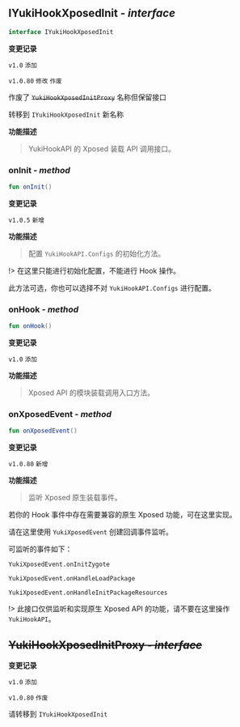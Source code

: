 ## IYukiHookXposedInit *- interface*

```kotlin
interface IYukiHookXposedInit
```

**变更记录**

`v1.0` `添加`

`v1.0.80` `修改` `作废`

作废了 ~~`YukiHookXposedInitProxy`~~ 名称但保留接口

转移到 `IYukiHookXposedInit` 新名称

**功能描述**

> YukiHookAPI 的 Xposed 装载 API 调用接口。

### onInit *- method*

```kotlin
fun onInit()
```

**变更记录**

`v1.0.5` `新增`

**功能描述**

> 配置 `YukiHookAPI.Configs` 的初始化方法。

!> 在这里只能进行初始化配置，不能进行 Hook 操作。

此方法可选，你也可以选择不对 `YukiHookAPI.Configs` 进行配置。

### onHook *- method*

```kotlin
fun onHook()
```

**变更记录**

`v1.0` `添加`

**功能描述**

> Xposed API 的模块装载调用入口方法。

### onXposedEvent *- method*

```kotlin
fun onXposedEvent()
```

**变更记录**

`v1.0.80` `新增`

**功能描述**

> 监听 Xposed 原生装载事件。

若你的 Hook 事件中存在需要兼容的原生 Xposed 功能，可在这里实现。

请在这里使用 `YukiXposedEvent` 创建回调事件监听。

可监听的事件如下：

`YukiXposedEvent.onInitZygote`

`YukiXposedEvent.onHandleLoadPackage`

`YukiXposedEvent.onHandleInitPackageResources`

!> 此接口仅供监听和实现原生 Xposed API 的功能，请不要在这里操作 `YukiHookAPI`。

## ~~YukiHookXposedInitProxy *- interface*~~ <!-- {docsify-ignore} -->

**变更记录**

`v1.0` `添加`

`v1.0.80` `作废`

请转移到 `IYukiHookXposedInit`